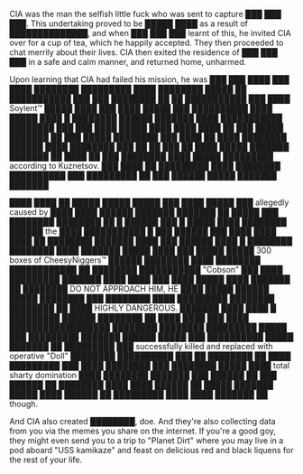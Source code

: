 CIA was the man the selfish little fuck who was sent to capture ███ ███ ███. This undertaking proved to be █████ ████ as a result of ██████████████, and when ███ ███ ███ learnt of this, he invited CIA over for a cup of tea, which he happily accepted. They then proceeded to chat merrily about their lives. CIA then exited the residence of ███ ███ ███ in a safe and calm manner, and returned home, unharmed.

Upon learning that CIA had failed his mission, he was ███ ███ ████ ███ ████ ████████ █████████ ████ ████████ █████ ██ ███████████ ███ ███ ████████ ██ ██ ███████████ ███ ████ Soylent™ █████ ████ ███ ████ █████ ███ ██████████ ████ █████ ████ █ ████████ ██████ ███████ ████ ███████████ ████████ ███ ███ ████ █████ ████ ████ ████ ██ ███ █████ ███████ ██ ███ █████ ████████ ███ ████ ██ ████ ████████ ██████ ████ ████████ ███ ██ ██ ███ ██ ████ █████ ███████ ███████ ██ ████ ██ ███ ████████ ████ █████ █████████ according to Kuznetsov. ███ ████ ██ █████████ ████ ████████ ██████████ ███ █████████ ██ ███ ██████ █████ ███████ ███████

████ ████ ██ █████ █████ █████ ███ ████ █████ ███ allegedly caused by ████ ████ ██████ ███████ ███████ ██ █████ ███ ████████ ████████ ██ █ ██████ ███ █ █████ ████ ████████ ██████ the ████ ███████████ █ ███ ██████ ███ ████ ████ ████ ██ ████████ ███████ ████ ███ ██████ ████ █ ████████ ████████ ████ ███████ █████ ████ ███ █████ █████ 300 boxes of CheesyNiggers™ ██████ ████████ ████ ████████ ████████████ ██ ████████ ███████████ "Cobson" ███ ████ █████████ ███████ ████ ████ ███ ████ █████ ████ ███████ ██ ████████ DO NOT APPROACH HIM, HE ████ █████ ██████ █████ ████████ ███ ████████ ████ █████████ ████████ ████████ ██ ████ HIGHLY DANGEROUS. ███████ ████ ████ █ █████████ ██████ ████████ ██ ████ ████ ███ ████ ██████████████████ ████████ ████████ █████████ █████ ███ █████████ ███████ ██████ █████ ███ ██████████ █████ ███████ ██ █████████ ███ successfully killed and replaced with operative "Doll" ████████ ██████████ ███ ██ ████████ ██ ████ █████████ ███ ████ ████████ ███ ████████ █████ ████ total sharty domination ████ ████████ ███████ ███ ██████ ██ ███ ██████ ██ ████████ ████ ████ ██████ ██ █████ ███████ █████ ████ ██████ ██ █████████ ████ ████ ███████ ██ though.

And CIA also created ████████, doe. And they're also collecting data from you via the memes you share on the internet. If you're a good goy, they might even send you to a trip to "Planet Dirt" where you may live in a pod aboard "USS kamikaze" and feast on delicious red and black liquens for the rest of your life.
